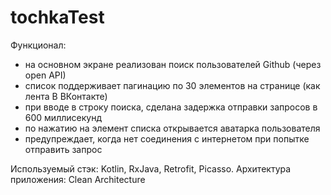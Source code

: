 # tochkaTest

Функционал:
- на основном экране реализован поиск пользователей Github (через open API)
- список поддерживает пагинацию по 30 элементов на странице (как лента В ВКонтакте)
- при вводе в строку поиска, сделана задержка отправки запросов в 600 миллисекунд
- по нажатию на элемент списка открывается аватарка пользователя
- предупреждает, когда нет соединения с интернетом при попытке отправить запрос

Используемый стэк: Kotlin, RxJava, Retrofit, Picasso. 
Архитектура приложения: Clean Architecture
